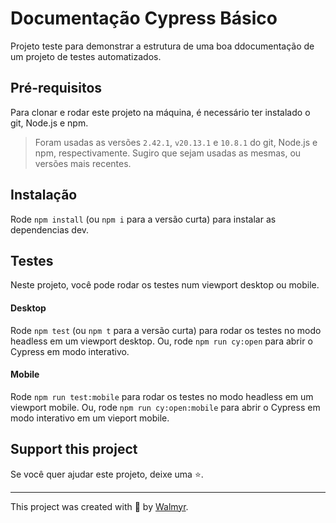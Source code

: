 # Documentação Cypress Básico

Projeto teste para demonstrar a estrutura de uma boa ddocumentação de um projeto de testes automatizados.

## Pré-requisitos
Para clonar e rodar este projeto na máquina, é necessário ter instalado o git, Node.js e npm.

> Foram usadas as versões `2.42.1`, `v20.13.1` e `10.8.1` do git, Node.js e npm, respectivamente. 
Sugiro que sejam usadas as mesmas, ou versões mais recentes.


## Instalação

Rode `npm install` (ou `npm i` para a versão curta) para instalar as dependencias dev.


## Testes
Neste projeto, você pode rodar os testes num viewport desktop ou mobile.

#### Desktop
Rode `npm test` (ou `npm t` para a versão curta) para rodar os testes no modo headless em um viewport desktop.
Ou, rode `npm run cy:open` para abrir o Cypress em modo interativo.

#### Mobile
Rode `npm run test:mobile` para rodar os testes no modo headless em um viewport mobile.
Ou, rode `npm run cy:open:mobile` para abrir o Cypress em modo interativo em um vieport mobile.



## Support this project
Se você quer ajudar este projeto, deixe uma ⭐.

___

This project was created with 💚 by [Walmyr](https://walmyr.dev).